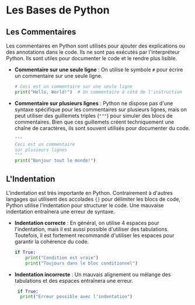 # Les Bases de Python

## Les Commentaires

Les commentaires en Python sont utilisés pour ajouter des explications ou des annotations dans le code. Ils ne sont pas exécutés par l'interpréteur Python. Ils sont utiles pour documenter le code et le rendre plus lisible.

- **Commentaire sur une seule ligne** : On utilise le symbole `#` pour écrire un commentaire sur une seule ligne.

    ```python
    # Ceci est un commentaire sur une seule ligne
    print("Hello, World!")  # Un commentaire à côté de l'instruction
    ```

- **Commentaire sur plusieurs lignes** : Python ne dispose pas d'une syntaxe spécifique pour les commentaires sur plusieurs lignes, mais on peut utiliser des guillemets triples (`"""`) pour simuler des blocs de commentaires. Bien que ces guillemets créent techniquement une chaîne de caractères, ils sont souvent utilisés pour documenter du code.

    ```python
    """
    Ceci est un commentaire
    sur plusieurs lignes
    """
    print("Bonjour tout le monde!")
    ```

## L'Indentation

L'indentation est très importante en Python. Contrairement à d'autres langages qui utilisent des accolades `{}` pour délimiter les blocs de code, Python utilise l'indentation pour structurer le code. Une mauvaise indentation entraînera une erreur de syntaxe.

- **Indentation correcte** : En général, on utilise 4 espaces pour l'indentation, mais il est aussi possible d'utiliser des tabulations. Toutefois, il est fortement recommandé d'utiliser les espaces pour garantir la cohérence du code.

    ```python
    if True:
        print("Condition est vraie")
        print("Toujours dans le bloc conditionnel")
    ```

- **Indentation incorrecte** : Un mauvais alignement ou mélange des tabulations et des espaces entraînera une erreur.

    ```python
     if True:
      print("Erreur possible avec l'indentation")
    ```
